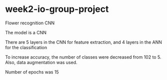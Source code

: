 # week2-io-group-project
Flower recognition CNN

The model is a CNN

There are 5 layers in the CNN for feature extraction, and 4 layers in the ANN for the classification

To increase accuracy, the number of classes were decreased from 102 to 5. Also, data augmentation was used.

Number of epochs was 15
